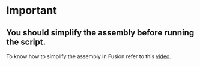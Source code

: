 # Important
## You should simplify the assembly before running the script.
To know how to simplify the assembly in Fusion refer to this [video](https://youtu.be/o7w7yv-Nros?t=3376).
